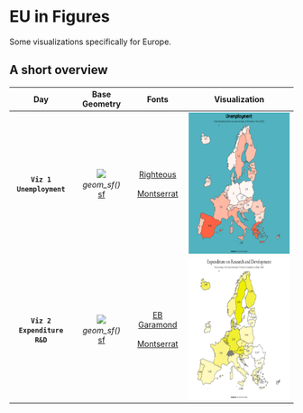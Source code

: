# EU in Figures

Some visualizations specifically for Europe.


## A short overview

| **Day**  | **Base Geometry** | **Fonts** | **Visualization** | 
| :-------------: | :---:| :---: |:-------------: |
| **`Viz 1`** <br> **`Unemployment`** | <img src="https://r-spatial.github.io/sf/logo.png" height="100"> <br> *geom_sf()* <br> [sf](https://r-spatial.github.io/sf/) | [Righteous](https://fonts.google.com/specimen/Righteous) <br><br> [Montserrat](https://fonts.google.com/specimen/Montserrat) |<img src="https://github.com/stesiam/EU-In-Figures/blob/main/EIF-1/EIF-1.png?raw=true" height="250">  |
| **`Viz 2`** <br> **`Expenditure R&D`**  | <img src="https://r-spatial.github.io/sf/logo.png" height="100"> <br> *geom_sf()* <br> [sf](https://r-spatial.github.io/sf/) | [EB Garamond](https://fonts.google.com/specimen/EB+Garamond) <br><br> [Montserrat](https://fonts.google.com/specimen/Montserrat) |<img src="https://github.com/stesiam/EU-In-Figures/blob/main/EIF-2/EIF-2.png?raw=true" height="250"> |
